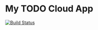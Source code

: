 # My TODO Cloud App

[![Build Status](https://travis-ci.org/devopsk8s/my-todo-cloud.svg?branch=main)](https://travis-ci.org/devopsk8s/my-todo-cloud)

